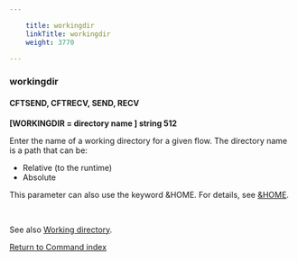 ```yaml
---

    title: workingdir
    linkTitle: workingdir
    weight: 3770

---
```

### workingdir

#### CFTSEND, CFTRECV, SEND, RECV

****\[WORKINGDIR = directory name \] string 512****

Enter the name of a working directory for a given flow. The directory name is a path that can be:

- Relative (to the runtime)
- Absolute

This parameter can also use the keyword &HOME. For details, see [&HOME](../home).

 

See also [Working directory](../../../../concepts/transfer_command_overview/working_directory_allos).

[Return to Command index](../../)
